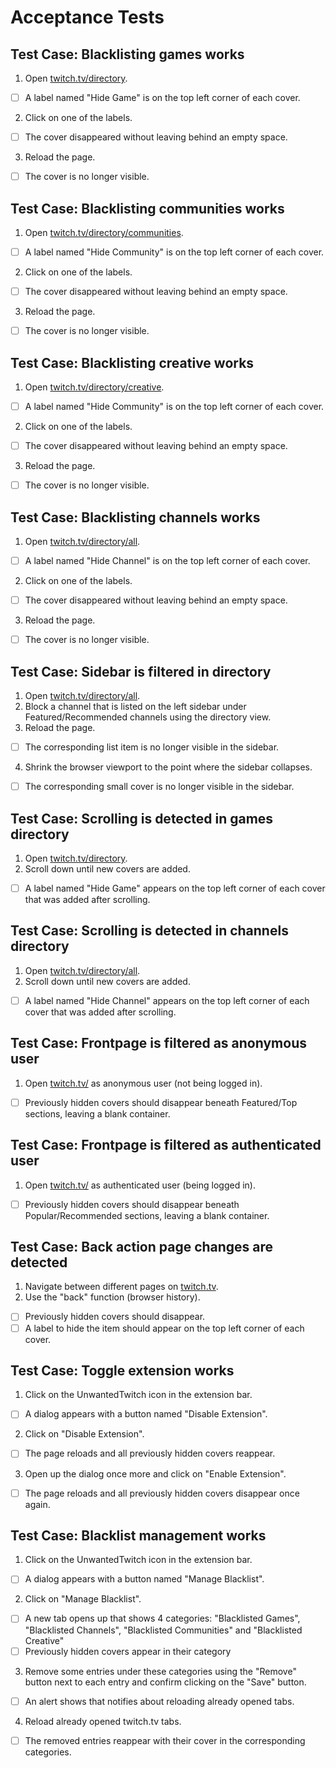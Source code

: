 ﻿# Acceptance Tests

## Test Case: Blacklisting games works
1. Open [twitch.tv/directory](https://www.twitch.tv/directory).
- [ ] A label named "Hide Game" is on the top left corner of each cover.
2. Click on one of the labels.
- [ ] The cover disappeared without leaving behind an empty space.
3. Reload the page.
- [ ] The cover is no longer visible.

## Test Case: Blacklisting communities works
1. Open [twitch.tv/directory/communities](https://www.twitch.tv/directory/communities).
- [ ] A label named "Hide Community" is on the top left corner of each cover.
2. Click on one of the labels.
- [ ] The cover disappeared without leaving behind an empty space.
3. Reload the page.
- [ ] The cover is no longer visible.

## Test Case: Blacklisting creative works
1. Open [twitch.tv/directory/creative](https://www.twitch.tv/directory/creative).
- [ ] A label named "Hide Community" is on the top left corner of each cover.
2. Click on one of the labels.
- [ ] The cover disappeared without leaving behind an empty space.
3. Reload the page.
- [ ] The cover is no longer visible.

## Test Case: Blacklisting channels works
1. Open [twitch.tv/directory/all](https://www.twitch.tv/directory/all).
- [ ] A label named "Hide Channel" is on the top left corner of each cover.
2. Click on one of the labels.
- [ ] The cover disappeared without leaving behind an empty space.
3. Reload the page.
- [ ] The cover is no longer visible.

## Test Case: Sidebar is filtered in directory
1. Open [twitch.tv/directory/all](https://www.twitch.tv/directory/all).
2. Block a channel that is listed on the left sidebar under Featured/Recommended channels using the directory view.
3. Reload the page.
- [ ] The corresponding list item is no longer visible in the sidebar.
4. Shrink the browser viewport to the point where the sidebar collapses.
- [ ] The corresponding small cover is no longer visible in the sidebar.

## Test Case: Scrolling is detected in games directory
1. Open [twitch.tv/directory](https://www.twitch.tv/directory).
2. Scroll down until new covers are added.
- [ ] A label named "Hide Game" appears on the top left corner of each cover that was added after scrolling.

## Test Case: Scrolling is detected in channels directory
1. Open [twitch.tv/directory/all](https://www.twitch.tv/directory/all).
2. Scroll down until new covers are added.
- [ ] A label named "Hide Channel" appears on the top left corner of each cover that was added after scrolling.

## Test Case: Frontpage is filtered as anonymous user
1. Open [twitch.tv/](https://www.twitch.tv/) as anonymous user (not being logged in).
- [ ] Previously hidden covers should disappear beneath Featured/Top sections, leaving a blank container.

## Test Case: Frontpage is filtered as authenticated user
1. Open [twitch.tv/](https://www.twitch.tv/) as authenticated user (being logged in).
- [ ] Previously hidden covers should disappear beneath Popular/Recommended sections, leaving a blank container.

## Test Case: Back action page changes are detected
1. Navigate between different pages on [twitch.tv](https://www.twitch.tv/).
2. Use the "back" function (browser history).
- [ ] Previously hidden covers should disappear.
- [ ] A label to hide the item should appear on the top left corner of each cover.

## Test Case: Toggle extension works
1. Click on the UnwantedTwitch icon in the extension bar.
- [ ] A dialog appears with a button named "Disable Extension".
2. Click on "Disable Extension".
- [ ] The page reloads and all previously hidden covers reappear.
3. Open up the dialog once more and click on "Enable Extension".
- [ ] The page reloads and all previously hidden covers disappear once again.

## Test Case: Blacklist management works
1. Click on the UnwantedTwitch icon in the extension bar.
- [ ] A dialog appears with a button named "Manage Blacklist".
2. Click on "Manage Blacklist".
- [ ] A new tab opens up that shows 4 categories: "Blacklisted Games", "Blacklisted Channels", "Blacklisted Communities" and "Blacklisted Creative"
- [ ] Previously hidden covers appear in their category
3. Remove some entries under these categories using the "Remove" button next to each entry and confirm clicking on the "Save" button.
- [ ] An alert shows that notifies about reloading already opened tabs.
4. Reload already opened twitch.tv tabs.
- [ ] The removed entries reappear with their cover in the corresponding categories.
